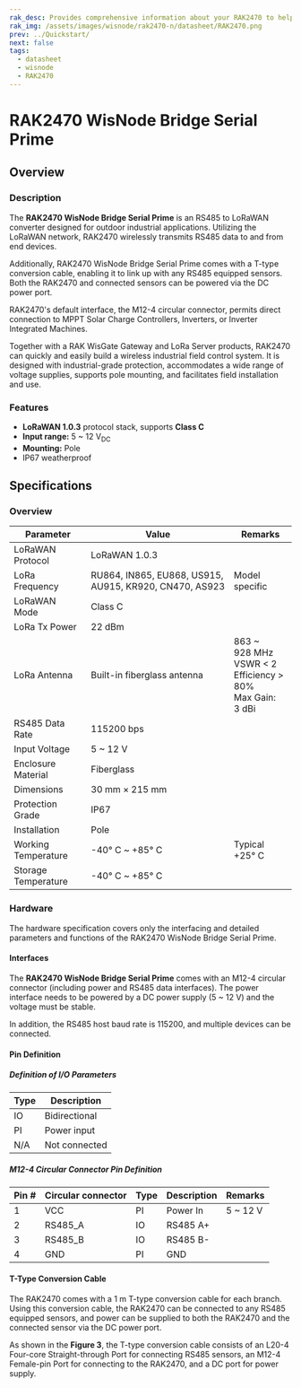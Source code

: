 ```yaml
---
rak_desc: Provides comprehensive information about your RAK2470 to help you use it. This information includes technical specifications, characteristics, and requirements, and it also discusses the device components.
rak_img: /assets/images/wisnode/rak2470-n/datasheet/RAK2470.png
prev: ../Quickstart/
next: false
tags:
  - datasheet
  - wisnode
  - RAK2470
---
```


# RAK2470 WisNode Bridge Serial Prime

## Overview

<rk-img
src="/assets/images/wisnode/rak2470-n/datasheet/1.rak2470-overview.png"
width="35%"
caption="RAK2470 overview"
/>

### Description

The **RAK2470 WisNode Bridge Serial Prime** is an RS485 to LoRaWAN converter designed for outdoor industrial applications. Utilizing the LoRaWAN network, RAK2470 wirelessly transmits RS485 data to and from end devices.

Additionally, RAK2470 WisNode Bridge Serial Prime comes with a T-type conversion cable, enabling it to link up with any RS485 equipped sensors. Both the RAK2470 and connected sensors can be powered via the DC power port.

RAK2470's default interface, the M12-4 circular connector, permits direct connection to MPPT Solar Charge Controllers, Inverters, or Inverter Integrated Machines.

Together with a RAK WisGate Gateway and LoRa Server products, RAK2470 can quickly and easily build a wireless industrial field control system. It is designed with industrial-grade protection, accommodates a wide range of voltage supplies, supports pole mounting, and facilitates field installation and use.

### Features

- **LoRaWAN 1.0.3** protocol stack, supports **Class C**
- **Input range:** 5 ~ 12&nbsp;V<sub>DC</sub>
- **Mounting:** Pole
- IP67 weatherproof

## Specifications

### Overview

| Parameter           | Value                                                  | Remarks                                                                    |
|---------------------|--------------------------------------------------------|----------------------------------------------------------------------------|
| LoRaWAN Protocol    | LoRaWAN 1.0.3                                          |                                                                            |
| LoRa Frequency      | RU864, IN865, EU868, US915, AU915, KR920, CN470, AS923 | Model specific                                                             |
| LoRaWAN Mode        | Class C                                                |                                                                            |
| LoRa Tx Power       | 22&nbsp;dBm                                            |                                                                            |
| LoRa Antenna        | Built-in fiberglass antenna                            | 863 ~ 928&nbsp;MHz<br>VSWR < 2<br>Efficiency > 80%<br>Max Gain: 3&nbsp;dBi |
| RS485 Data Rate     | 115200&nbsp;bps                                        |                                                                            |
| Input Voltage       | 5 ~ 12&nbsp;V                                          |                                                                            |
| Enclosure Material  | Fiberglass                                             |                                                                            |
| Dimensions          | 30&nbsp;mm × 215&nbsp;mm                               |                                                                            |
| Protection Grade    | IP67                                                   |                                                                            |
| Installation        | Pole                                                   |                                                                            |
| Working Temperature | -40°&nbsp;C ~ +85°&nbsp;C                              | Typical +25°&nbsp;C                                                        |
| Storage Temperature | -40°&nbsp;C ~ +85°&nbsp;C                               |                                                                            |

### Hardware

The hardware specification covers only the interfacing and detailed parameters and functions of the RAK2470 WisNode Bridge Serial Prime.

#### Interfaces

The **RAK2470 WisNode Bridge Serial Prime** comes with an M12-4 circular connector (including power and RS485 data interfaces). The power interface needs to be powered by a DC power supply (5 ~ 12&nbsp;V) and the voltage must be stable.

In addition, the RS485 host baud rate is 115200, and multiple devices can be connected.

#### Pin Definition

##### Definition of I/O Parameters

| Type | Description   |
|------|---------------|
| IO   | Bidirectional |
| PI   | Power input   |
| N/A  | Not connected |

##### M12-4 Circular Connector Pin Definition

<rk-img
src="/assets/images/wisnode/rak2470-n/datasheet/3.m12-4-connector-pin-definition.png"
width="35%"
caption="M12-4 connector pin definition"
/>

| Pin # | Circular connector | Type | Description | Remarks       |
|-------|--------------------|------|-------------|---------------|
| 1     | VCC                | PI   | Power In    | 5 ~ 12&nbsp;V |
| 2     | RS485_A            | IO   | RS485 A+    |               |
| 3     | RS485_B            | IO   | RS485 B-    |               |
| 4     | GND                | PI   | GND         |               |

#### T-Type Conversion Cable

The RAK2470 comes with a 1&nbsp;m T-type conversion cable for each branch. Using this conversion cable, the RAK2470 can be connected to any RS485 equipped sensors, and power can be supplied to both the RAK2470 and the connected sensor via the DC power port.

As shown in the **Figure 3**, the T-type conversion cable consists of an L20-4 Four-core Straight-through Port for connecting RS485 sensors, an M12-4 Female-pin Port for connecting to the RAK2470, and a DC port for power supply.

<rk-img
src="/assets/images/wisnode/rak2470-n/datasheet/4.t-type-conversion-cable.png"
width="70%"
caption="T-type conversion cable"
/>
